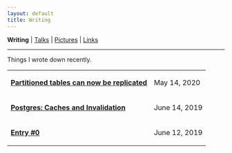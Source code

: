 ```yaml
---
layout: default
title: Writing
---
```

<b>Writing</b> | <a href="https://amitlan.github.io/talks">Talks</a> | <a href="https://amitlan.github.io/photolog">Pictures</a> | <a href="https://amitlan.github.io/bookmarks">Links</a>
<hr>
Things I wrote down recently.

<table cellspacing="15">
  <tr>
    <td><p><a href="pg/partition-logical-replication"><b>Partitioned tables can now be replicated</b></a></p></td><td><p>May 14, 2020</p></td>
  </tr>
  <tr>
    <td><p><a href="pg/caches-inval"><b>Postgres: Caches and Invalidation</b></a></p></td><td><p>June 14, 2019</p></td>
  </tr>
  <tr>
    <td><p><a href="intro"><b>Entry #0</b></a></p></td><td><p>June 12, 2019</p></td>
  </tr>
</table>

